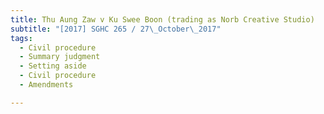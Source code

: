 ```yaml
---
title: Thu Aung Zaw v Ku Swee Boon (trading as Norb Creative Studio) 
subtitle: "[2017] SGHC 265 / 27\_October\_2017"
tags:
  - Civil procedure
  - Summary judgment
  - Setting aside
  - Civil procedure
  - Amendments

---
```


